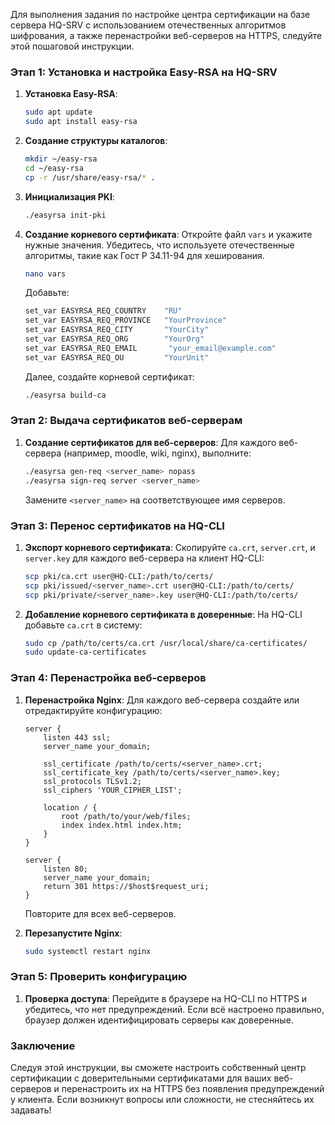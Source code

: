 Для выполнения задания по настройке центра сертификации на базе сервера HQ-SRV с использованием отечественных алгоритмов шифрования, а также перенастройки веб-серверов на HTTPS, следуйте этой пошаговой инструкции.

### Этап 1: Установка и настройка Easy-RSA на HQ-SRV

1. **Установка Easy-RSA**:
   ```bash
   sudo apt update
   sudo apt install easy-rsa
   ```

2. **Создание структуры каталогов**:
   ```bash
   mkdir ~/easy-rsa
   cd ~/easy-rsa
   cp -r /usr/share/easy-rsa/* .
   ```

3. **Инициализация PKI**:
   ```bash
   ./easyrsa init-pki
   ```

4. **Создание корневого сертификата**:
   Откройте файл `vars` и укажите нужные значения. Убедитесь, что используете отечественные алгоритмы, такие как Гост Р 34.11-94 для хеширования.

   ```bash
   nano vars
   ```

   Добавьте:
   ```bash
   set_var EASYRSA_REQ_COUNTRY    "RU"
   set_var EASYRSA_REQ_PROVINCE   "YourProvince"
   set_var EASYRSA_REQ_CITY       "YourCity"
   set_var EASYRSA_REQ_ORG        "YourOrg"
   set_var EASYRSA_REQ_EMAIL       "your_email@example.com"
   set_var EASYRSA_REQ_OU         "YourUnit"
   ```

   Далее, создайте корневой сертификат:
   ```bash
   ./easyrsa build-ca
   ```

### Этап 2: Выдача сертификатов веб-серверам

1. **Создание сертификатов для веб-серверов**:
   Для каждого веб-сервера (например, moodle, wiki, nginx), выполните:
   ```bash
   ./easyrsa gen-req <server_name> nopass
   ./easyrsa sign-req server <server_name>
   ```
   Замените `<server_name>` на соответствующее имя серверов.

### Этап 3: Перенос сертификатов на HQ-CLI

1. **Экспорт корневого сертификата**:
   Скопируйте `ca.crt`, `server.crt`, и `server.key` для каждого веб-сервера на клиент HQ-CLI:
   ```bash
   scp pki/ca.crt user@HQ-CLI:/path/to/certs/
   scp pki/issued/<server_name>.crt user@HQ-CLI:/path/to/certs/
   scp pki/private/<server_name>.key user@HQ-CLI:/path/to/certs/
   ```

2. **Добавление корневого сертификата в доверенные**:
   На HQ-CLI добавьте `ca.crt` в систему:
   ```bash
   sudo cp /path/to/certs/ca.crt /usr/local/share/ca-certificates/
   sudo update-ca-certificates
   ```

### Этап 4: Перенастройка веб-серверов

1. **Перенастройка Nginx**:
   Для каждого веб-сервера создайте или отредактируйте конфигурацию:
   ```nginx
   server {
       listen 443 ssl;
       server_name your_domain;

       ssl_certificate /path/to/certs/<server_name>.crt;
       ssl_certificate_key /path/to/certs/<server_name>.key;
       ssl_protocols TLSv1.2;
       ssl_ciphers 'YOUR_CIPHER_LIST';
       
       location / {
           root /path/to/your/web/files;
           index index.html index.htm;
       }
   }

   server {
       listen 80;
       server_name your_domain;
       return 301 https://$host$request_uri;
   }
   ```

   Повторите для всех веб-серверов.

2. **Перезапустите Nginx**:
   ```bash
   sudo systemctl restart nginx
   ```

### Этап 5: Проверить конфигурацию

1. **Проверка доступа**:
   Перейдите в браузере на HQ-CLI по HTTPS и убедитесь, что нет предупреждений. Если всё настроено правильно, браузер должен идентифицировать серверы как доверенные.

### Заключение

Следуя этой инструкции, вы сможете настроить собственный центр сертификации с доверительными сертификатами для ваших веб-серверов и перенастроить их на HTTPS без появления предупреждений у клиента. Если возникнут вопросы или сложности, не стесняйтесь их задавать! 
